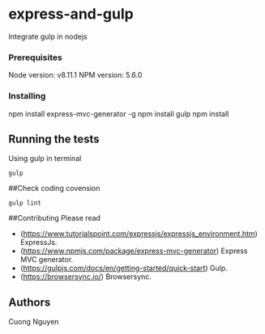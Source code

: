 # express-and-gulp

Integrate gulp in nodejs
### Prerequisites
Node version: v8.11.1
NPM version: 5.6.0
### Installing
npm install express-mvc-generator -g
npm install gulp
npm install
## Running the tests
Using gulp in terminal
```
gulp
```
##Check coding covension
```
gulp lint
```
##Contributing
Please read
* (https://www.tutorialspoint.com/expressjs/expressjs_environment.htm) ExpressJs.
* (https://www.npmjs.com/package/express-mvc-generator) Express MVC generator.
* (https://gulpjs.com/docs/en/getting-started/quick-start) Gulp.
* (https://browsersync.io/) Browsersync.
## Authors
Cuong Nguyen


